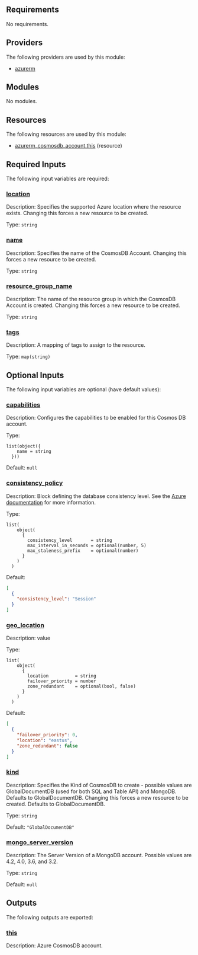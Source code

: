 <!-- BEGIN_TF_DOCS -->
## Requirements

No requirements.

## Providers

The following providers are used by this module:

- <a name="provider_azurerm"></a> [azurerm](#provider\_azurerm)

## Modules

No modules.

## Resources

The following resources are used by this module:

- [azurerm_cosmosdb_account.this](https://registry.terraform.io/providers/hashicorp/azurerm/latest/docs/resources/cosmosdb_account) (resource)

## Required Inputs

The following input variables are required:

### <a name="input_location"></a> [location](#input\_location)

Description: Specifies the supported Azure location where the resource exists. Changing this forces a new resource to be created.

Type: `string`

### <a name="input_name"></a> [name](#input\_name)

Description: Specifies the name of the CosmosDB Account. Changing this forces a new resource to be created.

Type: `string`

### <a name="input_resource_group_name"></a> [resource\_group\_name](#input\_resource\_group\_name)

Description: The name of the resource group in which the CosmosDB Account is created. Changing this forces a new resource to be created.

Type: `string`

### <a name="input_tags"></a> [tags](#input\_tags)

Description: A mapping of tags to assign to the resource.

Type: `map(string)`

## Optional Inputs

The following input variables are optional (have default values):

### <a name="input_capabilities"></a> [capabilities](#input\_capabilities)

Description: Configures the capabilities to be enabled for this Cosmos DB account.

Type:

```hcl
list(object({
    name = string
  }))
```

Default: `null`

### <a name="input_consistency_policy"></a> [consistency\_policy](#input\_consistency\_policy)

Description: Block defining the database consistency level. See the [Azure documentation](https://learn.microsoft.com/en-us/azure/cosmos-db/consistency-levels) for more information.

Type:

```hcl
list(
    object(
      {
        consistency_level       = string
        max_interval_in_seconds = optional(number, 5)
        max_staleness_prefix    = optional(number)
      }
    )
  )
```

Default:

```json
[
  {
    "consistency_level": "Session"
  }
]
```

### <a name="input_geo_location"></a> [geo\_location](#input\_geo\_location)

Description: value

Type:

```hcl
list(
    object(
      {
        location          = string
        failover_priority = number
        zone_redundant    = optional(bool, false)
      }
    )
  )
```

Default:

```json
[
  {
    "failover_priority": 0,
    "location": "eastus",
    "zone_redundant": false
  }
]
```

### <a name="input_kind"></a> [kind](#input\_kind)

Description: Specifies the Kind of CosmosDB to create - possible values are GlobalDocumentDB (used for both SQL and Table API) and MongoDB. Defaults to GlobalDocumentDB. Changing this forces a new resource to be created. Defaults to GlobalDocumentDB.

Type: `string`

Default: `"GlobalDocumentDB"`

### <a name="input_mongo_server_version"></a> [mongo\_server\_version](#input\_mongo\_server\_version)

Description: The Server Version of a MongoDB account. Possible values are 4.2, 4.0, 3.6, and 3.2.

Type: `string`

Default: `null`

## Outputs

The following outputs are exported:

### <a name="output_this"></a> [this](#output\_this)

Description: Azure CosmosDB account.
<!-- END_TF_DOCS -->